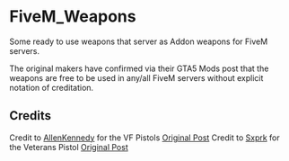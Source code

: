 # FiveM_Weapons
Some ready to use weapons that server as Addon weapons for FiveM servers.

The original makers have confirmed via their GTA5 Mods post that the weapons are free to be used in any/all FiveM servers without explicit notation of creditation. 

## Credits
Credit to [AllenKennedy](https://www.gta5-mods.com/users/AllenKennedy) for the VF Pistols [Original Post](https://www.gta5-mods.com/weapons/vom-feuer-combat-pistol-black-mesa-glock-17)
Credit to [Sxprk](https://www.gta5-mods.com/users/Sxprk) for the Veterans Pistol [Original Post](https://www.gta5-mods.com/weapons/shrewsbury-veterans-pistol-vp-897-animated)
